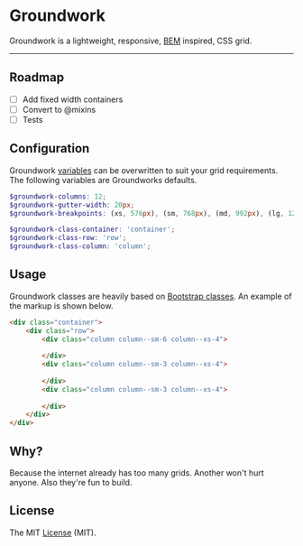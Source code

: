 # Groundwork

Groundwork is a lightweight, responsive, [BEM](http://getbem.com/) inspired, CSS grid.

* * *

## Roadmap

- [ ] Add fixed width containers
- [ ] Convert to @mixins
- [ ] Tests

## Configuration

Groundwork [variables](sass/_variables.scss) can be overwritten to suit your grid requirements. The following variables are Groundworks defaults.

````scss
$groundwork-columns: 12;
$groundwork-gutter-width: 20px;
$groundwork-breakpoints: (xs, 576px), (sm, 768px), (md, 992px), (lg, 1200px);

$groundwork-class-container: 'container';
$groundwork-class-row: 'row';
$groundwork-class-column: 'column';
````

## Usage

Groundwork classes are heavily based on [Bootstrap classes](https://getbootstrap.com/css/#grid). An example of the markup is shown below.

````html
<div class="container">
    <div class="row">
        <div class="column column--sm-6 column--xs-4">
            
        </div>
        <div class="column column--sm-3 column--xs-4">
            
        </div>
        <div class="column column--sm-3 column--xs-4">
            
        </div>
    </div>
</div>
````

## Why?

Because the internet already has too many grids. Another won't hurt anyone. Also they're fun to build.

## License

The MIT [License](LICENSE.md) (MIT).
